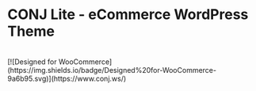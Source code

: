 # CONJ Lite - eCommerce WordPress Theme
<br/>
[![Designed for WooCommerce](https://img.shields.io/badge/Designed%20for-WooCommerce-9a6b95.svg)](https://www.conj.ws/)
